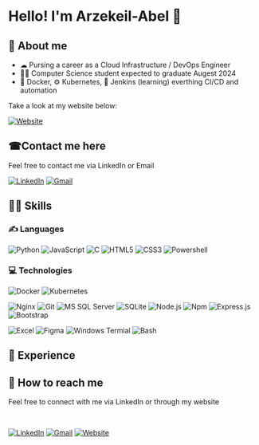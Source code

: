 # Hello! I'm Arzekeil-Abel 👋

## 📖 About me
- ☁ Pursing a career as a Cloud Infrastructure / DevOps Engineer
- 👨‍💻 Computer Science student expected to graduate Augest 2024
- 🐳 Docker, ⚙ Kubernetes, 🧥 Jenkins (learning) everthing CI/CD and automation  


Take a look at my website below:   

[![Website](https://img.shields.io/badge/website-000000?style=for-the-badge&logo=About.me&logoColor=white)](https://arzekeil.github.io)
## ☎Contact me here
Feel free to contact me via LinkedIn or Email

[![LinkedIn](https://img.shields.io/badge/LinkedIn-0077B5?style=for-the-badge&logo=linkedin&logoColor=white)](https://www.linkedin.com/in/arzekeil) 
[![Gmail](https://img.shields.io/badge/Gmail-D14836?style=for-the-badge&logo=gmail&logoColor=white)](mailto:arzekeil.abel@gmail.com)  

## 🤹‍♂ Skills
### ✍ Languages
<!--![Go](https://img.shields.io/badge/Go-00ADD8?style=for-the-badge&logo=go&logoColor=white)-->
![Python](https://img.shields.io/badge/Python-3776AB?style=for-the-badge&logo=python&logoColor=white)
![JavaScript](https://img.shields.io/badge/JavaScript-323330?style=for-the-badge&logo=javascript&logoColor=F7DF1E)
![C](https://img.shields.io/badge/C-00599C?style=for-the-badge&logo=c&logoColor=whiteE)
![HTML5](https://img.shields.io/badge/HTML5-E34F26?style=for-the-badge&logo=html5&logoColor=white)
![CSS3](https://img.shields.io/badge/CSS3-1572B6?style=for-the-badge&logo=css3&logoColor=white)
![Powershell](https://img.shields.io/badge/PowerShell-5391FE?style=for-the-badge&logo=PowerShell&logoColor=white)

### 💻 Technologies
![Docker](https://img.shields.io/badge/Docker-2CA5E0?style=for-the-badge&logo=docker&logoColor=white)
![Kubernetes](https://img.shields.io/badge/kubernetes-326ce5.svg?&style=for-the-badge&logo=kubernetes&logoColor=white)
<!--![Jenkins](https://img.shields.io/badge/Jenkins-D24939?style=for-the-badge&logo=Jenkins&logoColor=white)-->
![Nginx](https://img.shields.io/badge/Nginx-009639?style=for-the-badge&logo=nginx&logoColor=white)
![Git](https://img.shields.io/badge/Git-F05032?style=for-the-badge&logo=git&logoColor=white)
![MS SQL Server](https://img.shields.io/badge/Microsoft%20SQL%20Server-CC2927?style=for-the-badge&logo=microsoft%20sql%20server&logoColor=white)
![SQLite](https://img.shields.io/badge/SQLite-07405E?style=for-the-badge&logo=sqlite&logoColor=white)
![Node.js](https://img.shields.io/badge/Node.js-339933?style=for-the-badge&logo=nodedotjs&logoColor=white)
![Npm](https://img.shields.io/badge/npm-CB3837?style=for-the-badge&logo=npm&logoColor=white)
![Express.js](https://img.shields.io/badge/Express.js-000000?style=for-the-badge&logo=express&logoColor=white)
![Bootstrap](https://img.shields.io/badge/Bootstrap-563D7C?style=for-the-badge&logo=bootstrap&logoColor=white)
<!--![Sass](https://img.shields.io/badge/Sass-CC6699?style=for-the-badge&logo=sass&logoColor=white)-->
![Excel](https://img.shields.io/badge/Microsoft_Excel-217346?style=for-the-badge&logo=microsoft-excel&logoColor=white)
![Figma](https://img.shields.io/badge/Figma-F24E1E?style=for-the-badge&logo=figma&logoColor=white)
![Windows Termial](https://img.shields.io/badge/windows%20terminal-4D4D4D?style=for-the-badge&logo=windows%20terminal&logoColor=white)
![Bash](https://img.shields.io/badge/GNU%20Bash-4EAA25?style=for-the-badge&logo=GNU%20Bash&logoColor=white)

## 🛒 Experience

## 📨 How to reach me
Feel free to connect with me via LinkedIn or through my website <br/> 
<!--New line--><br/>
[![LinkedIn](https://img.shields.io/badge/LinkedIn-0077B5?style=for-the-badge&logo=linkedin&logoColor=white)](https://www.linkedin.com/in/arzekeil)
[![Gmail](https://img.shields.io/badge/Gmail-D14836?style=for-the-badge&logo=gmail&logoColor=white)](mailto:arzekeil.abel@gmail.com) 
[![Website](https://img.shields.io/badge/website-000000?style=for-the-badge&logo=About.me&logoColor=white)](https://arzekeil.github.io)

<!--
**arzekeil/arzekeil** is a ✨ _special_ ✨ repository because its `README.md` (this file) appears on your GitHub profile.

Here are some ideas to get you started:

- 🔭 I’m currently working on ...
- 🌱 I’m currently learning ...
- 👯 I’m looking to collaborate on ...
- 🤔 I’m looking for help with ...
- 💬 Ask me about ...
- 📫 How to reach me: ...
- 😄 Pronouns: ...
- ⚡ Fun fact: ...
-->
